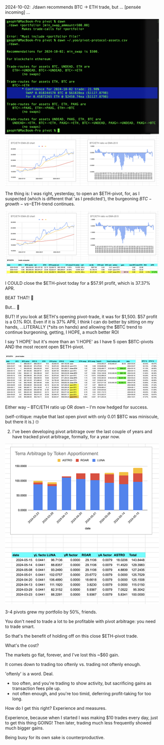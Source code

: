 2024-10-02: ./dawn recommends BTC -> ETH trade, but ... [pensée incoming] ...

![./dawn recommendation, 20224-10-02](imgs/01-dawn-rec.png)
![BTC/ETH chart](imgs/02-eth-btc-chart.png)

The thing is: I was right, yesterday, to open an $ETH-pivot, for, as I suspected (which is different that 'as I predicted'), the burgeoning $BTC-growth-vs-$ETH-trend continues.

![close ETH pivot?](imgs/03-close-eth-pivot.png)

I COULD close the $ETH-pivot today for a $57.91 profit, which is 37.37% APR.

BEAT THAT! 🎉

But... 🤔

BUT! If you look at $ETH's opening pivot-trade, it was for $1,500. $57 profit is a 0.1% ROI. Even if it is 37% APR, I think I can do better by sitting on my hands, ...LITERALLY (*sits on hands) and allowing the $BTC trend to continue burgeoning, getting, I HOPE, a much better ROI

I say 'I HOPE' but it's more than an 'I HOPE' as I have 5 open $BTC-pivots AND the most recent open $ETH-pivot.

![Open pivots](imgs/04-open-pivots.png)

Either way – BTC/ETH ratio up OR down – I'm now hedged for success.

(self-critique: maybe that last open pivot with only 0.01 $BTC was miniscule, but there it is.) 🙄

2. I've been developing pivot arbitrage over the last couple of years and have tracked pivot arbitrage, formally, for a year now.

![Pivot efficacy](imgs/05-pivot-efficacy.png)

3-4 pivots grew my portfolio by 50%, friends.

You don't need to trade a lot
to be profitable with pivot arbitrage: 
you need to trade smart.

So that's the benefit of holding off on this close $ETH-pivot trade.

What's the cost?

The markets go flat, forever, and I've lost this ~$60 gain.

It comes down to trading too oftenly vs. trading not oftenly enough.

'oftenly' is a word. Deal.

* too often, and you're trading to show activity, but sacrificing gains as transaction fees pile up.
* not often enough, and you're too timid, deferring profit-taking for too long.

How do I get this right? Experience and measures.

Experience, because when I started I was making $10 trades every day, just to get this thing GOING! Then later, trading much less frequently showed much bigger gains.

Being busy for its own sake is counterproductive.

